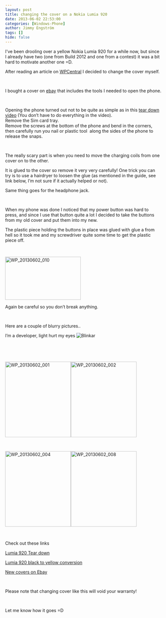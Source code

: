 ```yaml
---
layout: post
title: changing the cover on a Nokia Lumia 920
date: 2013-06-02 22:53:00
categories: [Windows-Phone]
author: Jimmy Engström
tags: []
hide: false
---
```

<p>I've been drooling over a yellow Nokia Lumia 920 for a while now, but since I already have two (one from Build 2012 and one from a contest) it was a bit hard to motivate another one =D.</p>
<p>After reading an article on <a href="http://forums.wpcentral.com/nokia-lumia-920/225333-lumia-920-black-yellow-conversion-album.html">WPCentral</a> I decided to change the cover myself.</p>
<p>&nbsp;</p>
<p>I bought a cover on <a href="http://www.ebay.com/itm/380618294037?var=650087933093&amp;ssPageName=STRK:MEWNX:IT&amp;_trksid=p3984.m1497.l2649">ebay</a> that includes the tools I needed to open the phone.</p>
<p>&nbsp;</p>
<p>Opening the phone turned out not to be quite as simple as in this <a href="http://www.youtube.com/watch?v=cKd8tCAH-eY">tear down video</a> (You don&rsquo;t have to do everything in the video). <br />Remove the Sim card tray. <br />Remove the screws at the bottom of the phone and bend in the corners, then carefully run you nail or plastic tool&nbsp; along the sides of the phone to release the snaps.</p>
<p>&nbsp;</p>
<p>The really scary part is when you need to move the charging coils from one cover on to the other.</p>
<p>It is glued to the cover so remove it very very carefully! One trick you can try is to use a hairdryer to loosen the glue (as mentioned in the guide, see link below, I&rsquo;m not sure if it actually helped or not).</p>
<p>Same thing goes for the headphone jack.</p>
<p>&nbsp;</p>
<p>When my phone was done I noticed that my power button was hard to press, and since I use that button quite a lot I decided to take the buttons from my old cover and put them into my new.</p>
<p>The plastic piece holding the buttons in place was glued with glue a from hell so it took me and my screwdriver quite some time to get the plastic piece off.</p>
<p>&nbsp;</p>
<p><a href="/PostImages/WP_20130602_010.jpg"><img style="background-image: none; padding-top: 0px; padding-left: 0px; display: inline; padding-right: 0px; border: 0px;" title="WP_20130602_010" src="/PostImages/WP_20130602_010_thumb.jpg" alt="WP_20130602_010" width="244" height="139" border="0" /></a></p>
<p>Again be careful so you don&rsquo;t break anything.</p>
<p>&nbsp;</p>
<p>Here are a couple of blurry pictures..</p>
<p>I&rsquo;m a developer, light hurt my eyes <img class="wlEmoticon wlEmoticon-winkingsmile" style="border-style: none;" src="/PostImages/wlEmoticon-winkingsmile.png" alt="Blinkar" /></p>
<p>&nbsp;</p>
<p>&nbsp;</p>
<p><a href="/PostImages/WP_20130602_001.jpg"><img style="background-image: none; padding-top: 0px; padding-left: 0px; display: inline; padding-right: 0px; border: 0px;" title="WP_20130602_001" src="/PostImages/WP_20130602_001_thumb.jpg" alt="WP_20130602_001" width="212" height="244" border="0" /></a><a href="/PostImages/WP_20130602_002.jpg"><img style="background-image: none; padding-top: 0px; padding-left: 0px; display: inline; padding-right: 0px; border: 0px;" title="WP_20130602_002" src="/PostImages/WP_20130602_002_thumb.jpg" alt="WP_20130602_002" width="212" height="244" border="0" /></a></p>
<p>&nbsp;</p>
<p><a href="/PostImages/WP_20130602_004.jpg"><img style="background-image: none; padding-top: 0px; padding-left: 0px; display: inline; padding-right: 0px; border: 0px;" title="WP_20130602_004" src="/PostImages/WP_20130602_004_thumb.jpg" alt="WP_20130602_004" width="212" height="244" border="0" /></a><a href="/PostImages/WP_20130602_008.jpg"><img style="background-image: none; padding-top: 0px; padding-left: 0px; display: inline; padding-right: 0px; border: 0px;" title="WP_20130602_008" src="/PostImages/WP_20130602_008_thumb.jpg" alt="WP_20130602_008" width="212" height="244" border="0" /></a></p>
<p>&nbsp;</p>
<p>Check out these links</p>
<p><a href="http://www.youtube.com/watch?v=cKd8tCAH-eY">Lumia 920 Tear down</a></p>
<p><a href="http://imgur.com/a/u60uS">Lumia 920 black to yellow conversion</a></p>
<p><a href="http://www.ebay.com/itm/380618294037?var=650087933093&amp;ssPageName=STRK:MEWNX:IT&amp;_trksid=p3984.m1497.l2649">New covers on Ebay</a></p>
<p>&nbsp;</p>
<p>Please note that changing cover like this will void your warranty!</p>
<p>&nbsp;</p>
<p>Let me know how it goes =D</p>
